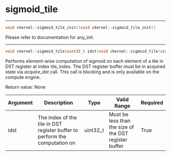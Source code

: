 # sigmoid_tile

---
```cpp
void ckernel::sigmoid_tile_init()void ckernel::sigmoid_tile_init()
```

Please refer to documentation for any_init. 

---
```cpp
void ckernel::sigmoid_tile(uint32_t idst)void ckernel::sigmoid_tile(uint32_t idst)
```

Performs element-wise computation of sigmoid on each element of a tile in DST register at index tile_index. The DST register buffer must be in acquired state via *acquire_dst* call. This call is blocking and is only available on the compute engine.

Return value: None

| Argument      | Description                                                                | Type      | Valid Range                                           | Required       |
|---------------|----------------------------------------------------------------------------|-----------|-------------------------------------------------------|----------------|
| idst          | The index of the tile in DST register buffer to perform the computation on | uint32_t  | Must be less than the size of the DST register buffer | True           |
